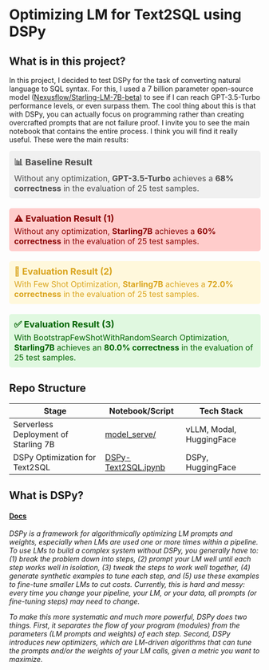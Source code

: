 # Optimizing LM for Text2SQL using DSPy 

## What is in this project?
In this project, I decided to test DSPy for the task of converting natural language to SQL syntax. For this, I used a 7 billion parameter open-source model ([Nexusflow/Starling-LM-7B-beta](https://huggingface.co/Nexusflow/Starling-LM-7B-beta)) to see if I can reach GPT-3.5-Turbo performance levels, or even surpass them. The cool thing about this is that with DSPy, you can actually focus on programming rather than creating overcrafted prompts that are not failure proof. I invite you to see the main notebook that contains the entire process. I think you will find it really useful. These were the main results:

<div style="background-color: #F0F0F0; padding: 10px; border-radius: 5px; margin-bottom: 20px;">
  <p style="color: #4B4B4B; font-size: 18px; font-weight: bold; margin: 0;"> 📊 Baseline Result </p>
  <p style="color: #4B4B4B; font-size: 16px; margin: 5px 0 0;"> Without any optimization, <strong>GPT-3.5-Turbo</strong> achieves a <strong>68% correctness</strong> in the evaluation of 25 test samples. </p>
</div>

<div style="background-color: #FFCCCB; padding: 10px; border-radius: 5px; margin-bottom: 20px;">
  <p style="color: #8B0000; font-size: 18px; font-weight: bold; margin: 0;"> ⚠️ Evaluation Result (1) </p>
  <p style="color: #8B0000; font-size: 16px; margin: 5px 0 0;"> Without any optimization, <strong>Starling7B</strong> achieves a <strong>60% correctness</strong> in the evaluation of 25 test samples. </p>
</div>

<div style="background-color: #FFF8DC; padding: 10px; border-radius: 5px; margin-bottom: 20px;">
  <p style="color: #DAA520; font-size: 18px; font-weight: bold; margin: 0;"> 🌟 Evaluation Result (2) </p>
  <p style="color: #DAA520; font-size: 16px; margin: 5px 0 0;"> With Few Shot Optimization, <strong>Starling7B</strong> achieves a <strong>72.0% correctness</strong> in the evaluation of 25 test samples. </p>
</div>

<div style="background-color: #E0F8E0; padding: 10px; border-radius: 5px; margin-bottom: 20px;">
  <p style="color: #006400; font-size: 18px; font-weight: bold; margin: 0;"> ✅ Evaluation Result (3) </p>
  <p style="color: #006400; font-size: 16px; margin: 5px 0 0;"> With BootstrapFewShotWithRandomSearch Optimization, <strong>Starling7B</strong> achieves an <strong>80.0% correctness</strong> in the evaluation of 25 test samples. </p>
</div>

## Repo Structure
| Stage                                    | Notebook/Script                                                                                                 | Tech Stack                     |
|------------------------------------------|------------------------------------------------------------------------------------------------------------------|--------------------------------|
| Serverless Deployment of Starling 7B     | [model_serve/](https://github.com/jjovalle99/DSPy-Text2SQL/tree/23a0a347db2d7515c5a28c305dacaea00d09dddc/model_serve)  | vLLM, Modal, HuggingFace       |
| DSPy Optimization for Text2SQL           | [DSPy-Text2SQL.ipynb](https://github.com/jjovalle99/DSPy-Text2SQL/blob/23a0a347db2d7515c5a28c305dacaea00d09dddc/DSPy-Text2SQL.ipynb)     | DSPy, HuggingFace |

## What is DSPy?
#### [Docs](https://dspy-docs.vercel.app/)

_DSPy is a framework for algorithmically optimizing LM prompts and weights, especially when LMs are used one or more times within a pipeline. To use LMs to build a complex system without DSPy, you generally have to: (1) break the problem down into steps, (2) prompt your LM well until each step works well in isolation, (3) tweak the steps to work well together, (4) generate synthetic examples to tune each step, and (5) use these examples to fine-tune smaller LMs to cut costs. Currently, this is hard and messy: every time you change your pipeline, your LM, or your data, all prompts (or fine-tuning steps) may need to change._

_To make this more systematic and much more powerful, DSPy does two things. First, it separates the flow of your program (modules) from the parameters (LM prompts and weights) of each step. Second, DSPy introduces new optimizers, which are LM-driven algorithms that can tune the prompts and/or the weights of your LM calls, given a metric you want to maximize._